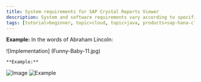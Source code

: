 ```yaml
---
title: System requirements for SAP Crystal Reports Viewer
description: System and software requirements vary according to specific customer scenarios – please refer to the SAP Crystal Reports Viewer Sizing Guide for details. Also, please see the SAP Crystal Reports Viewer Product Availability Matrix for the latest information on updates and releases.
tags: [tutorial>beginner, topic>cloud, topic>java, products>sap-hana-cloud-platform]
---
```


**Example:** 
In the words of Abraham Lincoln:

![Implementation] (Funny-Baby-11.jpg)
   
    **Example:** 
![Image](https://octodex.github.com/images/yaktocat.png)
![Example](http://go-qa.sap.com/dam/application/imagelibrary/photos/273000/273336.jpg.adapt.450_255.false.false.false.false.jpg)

